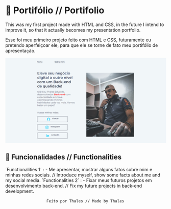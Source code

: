 # 📖 Portifólio // Portifolio


This was my first project made with HTML and CSS, in the future I intend to improve it,
  so that it actually becomes my presentation portfolio.


 Esse foi meu primeiro projeto feito com HTML e CSS, futuramente eu pretendo aperfeiçoar ele,
 para que ele se torne de fato meu portifólio de apresentação.

![Portifolio Preview](portifolio.png) 
 ## 🔨 Funcionalidades // Functionalities

´Functionalities 1´ : - Me apresentar, mostrar alguns fatos sobre mim e minhas redes sociais. // Introduce myself, show some facts about me and my social media.
´Functionalities 2´ : - Fixar meus futuros projetos em desenvolvimento back-end. // Fix my future projects in back-end development.



                      Feito por Thales // Made by Thales
